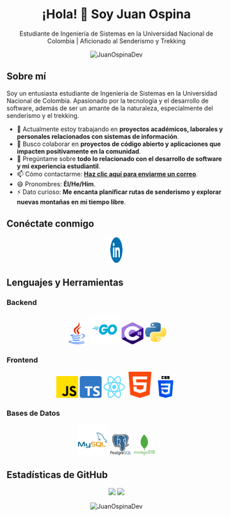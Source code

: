 <h1 align="center">¡Hola! 👋 Soy Juan Ospina</h1>
<p align="center">Estudiante de Ingeniería de Sistemas en la Universidad Nacional de Colombia | Aficionado al Senderismo y Trekking</p>

<p align="center">
  <img src="https://komarev.com/ghpvc/?username=JuanOspinaDev&label=Vistas%20del%20perfil&color=blue&style=flat-square" alt="JuanOspinaDev" />
</p>

## Sobre mí
Soy un entusiasta estudiante de Ingeniería de Sistemas en la Universidad Nacional de Colombia. Apasionado por la tecnología y el desarrollo de software, además de ser un amante de la naturaleza, especialmente del senderismo y el trekking.

- 🔭 Actualmente estoy trabajando en **proyectos académicos, laborales y personales relacionados con sistemas de información**.
- 👯 Busco colaborar en **proyectos de código abierto y aplicaciones que impacten positivamente en la comunidad**.
- 💬 Pregúntame sobre **todo lo relacionado con el desarrollo de software y mi experiencia estudiantil**.
- 📫 Cómo contactarme: **[Haz clic aquí para enviarme un correo](mailto:juanospinadev@example.com)**.
- 😄 Pronombres: **Él/He/Him**.
- ⚡ Dato curioso: **Me encanta planificar rutas de senderismo y explorar nuevas montañas en mi tiempo libre**.

## Conéctate conmigo
<p align="center">
  <a href="https://www.linkedin.com/in/juanospinaos/"><img src="LinkedIn.png" alt="LinkedIn" width="50" height="60"/></a>
</p>

## Lenguajes y Herramientas
### Backend
<p align="center">
  <!-- Agrega los íconos de tus habilidades aquí, asegúrate de subir los íconos a tu repositorio o usar enlaces directos -->
  <img src="Java.png" alt="Java" width="50" height="50"/>
  <img src="Go.png" alt="Go" width="70" height="70"/>
  <img src="c-sharp.png" alt="C#" width="50" height="50"/>
  <img src="Python.png" alt="Python" width="50" height="50"/>
</p>

### Frontend
<p align="center">
  <img src="Javascript.png" alt="JavaScript" width="50" height="50"/>
  <img src="Typescript.png" alt="TypeScript" width="50" height="50"/>
  <img src="React.png" alt="React" width="50" height="50"/>
  <img src="html.png" alt="HTML" width="60" height="60"/>
  <img src="css.png" alt="CSS" width="50" height="50"/>
</p>

### Bases de Datos
<p align="center">
  <img src="MySQL.png" alt="MySQL" width="70" height="70"/>
  <img src="PostgreSQL.png" alt="PostgreSQL" width="50" height="50"/>
  <img src="Mongodb.png" alt="MongoDB" width="50" height="50"/>
</p>

## Estadísticas de GitHub
<p align="center">
  <img width="48%" src="https://github-readme-stats.vercel.app/api?username=JuanOspinaDev&show_icons=true&theme=light" />
  <img width="48%" src="https://github-readme-stats.vercel.app/api/top-langs/?username=JuanOspinaDev&layout=compact&theme=light" />
</p>

<p align="center">
  <img src="https://github-readme-streak-stats.herokuapp.com/?user=JuanOspinaDev&theme=light" alt="JuanOspinaDev" />
</p>
